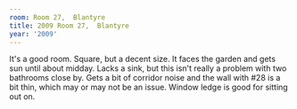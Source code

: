 ```yaml
---
room: Room 27,  Blantyre
title: 2009 Room 27,  Blantyre
year: '2009'
---
```


It's a good room. Square, but a decent size. It faces the garden and gets sun until about midday. Lacks a sink, but this isn't really a problem with two bathrooms close by. Gets a bit of corridor noise and the wall with #28 is a bit thin, which may or may not be an issue. Window ledge is good for sitting out on.